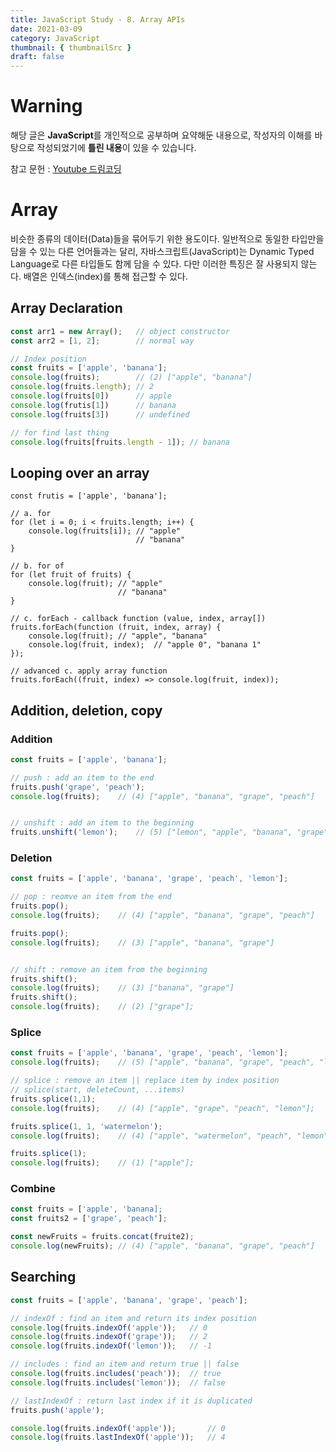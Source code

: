 ```yaml
---
title: JavaScript Study - 8. Array APIs
date: 2021-03-09
category: JavaScript
thumbnail: { thumbnailSrc }
draft: false
---
```


# Warning
해당 글은 **JavaScript**를 개인적으로 공부하며 요약해둔 내용으로,
작성자의 이해를 바탕으로 작성되었기에 **틀린 내용**이 있을 수 있습니다.    

참고 문헌 : [Youtube 드림코딩](https://www.youtube.com/watch?v=yOdAVDuHUKQ)

# Array
비슷한 종류의 데이터(Data)들을 묶어두기 위한 용도이다. 일반적으로 동일한 타입만을 담을 수 있는 다른 언어들과는 달리, 자바스크립트(JavaScript)는 Dynamic Typed Language로 다른 타입들도 함께 담을 수 있다. 다만 이러한 특징은 잘 사용되지 않는다. 배열은 인덱스(index)를 통해 접근할 수 있다.

## Array Declaration
``` javascript
const arr1 = new Array();	// object constructor
const arr2 = [1, 2];		// normal way

// Index position
const fruits = ['apple', 'banana'];
console.log(fruits);		// (2) ["apple", "banana"] 
console.log(fruits.length);	// 2
console.log(fruits[0])		// apple
console.log(frutis[1])		// banana
console.log(fruits[3])		// undefined

// for find last thing
console.log(fruits[fruits.length - 1]);	// banana
```

## Looping over an array
``` javascrirpt
const frutis = ['apple', 'banana'];

// a. for
for (let i = 0; i < fruits.length; i++) {
	console.log(fruits[i]);	// "apple"
							// "banana"
}

// b. for of
for (let fruit of fruits) {
	console.log(fruit);	// "apple"
						// "banana"
}

// c. forEach - callback function (value, index, array[])
fruits.forEach(function (fruit, index, array) {
	console.log(fruit);	// "apple", "banana"
	console.log(fruit, index);	// "apple 0", "banana 1"
});

// advanced c. apply array function
fruits.forEach((fruit, index) => console.log(fruit, index));
```

## Addition, deletion, copy
### Addition
``` javascript
const fruits = ['apple', 'banana'];

// push : add an item to the end
fruits.push('grape', 'peach');
console.log(fruits);	// (4) ["apple", "banana", "grape", "peach"]


// unshift : add an item to the beginning
fruits.unshift('lemon');	// (5) ["lemon", "apple", "banana", "grape", "peach"]
```
    
### Deletion
``` javascript
const fruits = ['apple', 'banana', 'grape', 'peach', 'lemon'];

// pop : reomve an item from the end
fruits.pop();
console.log(fruits);	// (4) ["apple", "banana", "grape", "peach"]

fruits.pop();
console.log(fruits);	// (3) ["apple", "banana", "grape"]


// shift : remove an item from the beginning
fruits.shift();
console.log(fruits);	// (3) ["banana", "grape"]
fruits.shift();	
console.log(fruits);	// (2) ["grape"];
```
    
### Splice
``` javascript
const fruits = ['apple', 'banana', 'grape', 'peach', 'lemon'];
console.log(fruits);	// (5) ["apple", "banana", "grape", "peach", "lemon"]

// splice : remove an item || replace item by index position
// splice(start, deleteCount, ...items)
fruits.splice(1,1);
console.log(fruits);	// (4) ["apple", "grape", "peach", "lemon"];

fruits.splice(1, 1, 'watermelon'); 
console.log(fruits);	// (4) ["apple", "watermelon", "peach", "lemon"]

fruits.splice(1);
console.log(fruits);	// (1) ["apple"];
```

### Combine
``` javascript
const fruits = ['apple', 'banana];
const fruits2 = ['grape', 'peach'];

const newFruits = fruits.concat(fruite2);
console.log(newFruits);	// (4) ["apple", "banana", "grape", "peach"]
```

## Searching
``` javascript
const fruits = ['apple', 'banana', 'grape', 'peach'];

// indexOf : find an item and return its index position
console.log(fruits.indexOf('apple'));	// 0
console.log(fruits.indexOf('grape'));	// 2
console.log(fruits.indexOf('lemon'));	// -1

// includes : find an item and return true || false
console.log(fruits.includes('peach'));	// true
console.log(fruits.includes('lemon'));	// false

// lastIndexOf : return last index if it is duplicated
fruits.push('apple');

console.log(fruits.indexOf('apple'));		// 0
console.log(fruits.lastIndexOf('apple'));	// 4
```